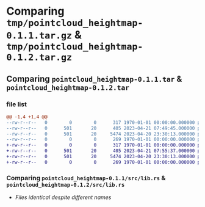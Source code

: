 # Comparing `tmp/pointcloud_heightmap-0.1.1.tar.gz` & `tmp/pointcloud_heightmap-0.1.2.tar.gz`

## Comparing `pointcloud_heightmap-0.1.1.tar` & `pointcloud_heightmap-0.1.2.tar`

### file list

```diff
@@ -1,4 +1,4 @@
--rw-r--r--   0        0        0      317 1970-01-01 00:00:00.000000 pointcloud_heightmap-0.1.1/Cargo.toml
--rw-r--r--   0      501       20      405 2023-04-21 07:49:45.000000 pointcloud_heightmap-0.1.1/pyproject.toml
--rw-r--r--   0      501       20     5474 2023-04-20 23:30:13.000000 pointcloud_heightmap-0.1.1/src/lib.rs
--rw-r--r--   0        0        0      269 1970-01-01 00:00:00.000000 pointcloud_heightmap-0.1.1/PKG-INFO
+-rw-r--r--   0        0        0      317 1970-01-01 00:00:00.000000 pointcloud_heightmap-0.1.2/Cargo.toml
+-rw-r--r--   0      501       20      405 2023-04-21 07:55:37.000000 pointcloud_heightmap-0.1.2/pyproject.toml
+-rw-r--r--   0      501       20     5474 2023-04-20 23:30:13.000000 pointcloud_heightmap-0.1.2/src/lib.rs
+-rw-r--r--   0        0        0      269 1970-01-01 00:00:00.000000 pointcloud_heightmap-0.1.2/PKG-INFO
```

### Comparing `pointcloud_heightmap-0.1.1/src/lib.rs` & `pointcloud_heightmap-0.1.2/src/lib.rs`

 * *Files identical despite different names*

